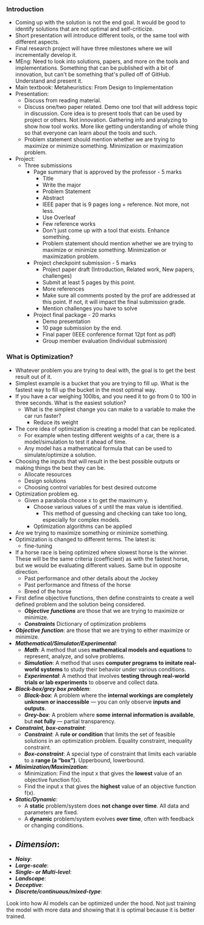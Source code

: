 
### Introduction
- Coming up with the solution is not the end goal. It would be good to identify solutions that are not optimal and self-criticize.
- Short presentation will introduce different tools, or the same tool with different aspects.
- Final research project will have three milestones where we will incrementally develop it.
- MEng: Need to look into solutions, papers, and more on the tools and implementations. Something that can be published with a bit of innovation, but can't be something that's pulled off of GitHub. Understand and present it.
- Main textbook: Metaheuristics: From Design to Implementation
- Presentation: 
	- Discuss from reading material. 
	- Discuss one/two paper related. Demo one tool that will address topic in discussion. Core idea is to present tools that can be used by project or others. Not innovation. Gathering info and analyzing to show how tool works. More like getting understanding of whole thing so that everyone can learn about the tools and such.
	- Problem statement should mention whether we are trying to maximize or minimize something. Minimization or maximization problem.
- Project:
	- Three submissions
		- Page summary that is approved by the professor - 5 marks
			- Title
			- Write the major
			- Problem Statement
			- Abstract
			- IEEE paper that is 9 pages long + reference. Not more, not less.
			- Use Overleaf
			- Few reference works
			- Don't just come up with a tool that exists. Enhance something. 
			-  Problem statement should mention whether we are trying to maximize or minimize something. Minimization or maximization problem.
		- Project checkpoint submission - 5 marks
			- Project paper draft (Introduction, Related work, New papers, challenges)
			- Submit at least 5 pages by this point.
			- More references
			- Make sure all comments posted by the prof are addressed at this point. If not, it will impact the final submission grade.
			- Mention challenges you have to solve
		- Project final package - 20 marks
			- Demo presentation
			- 10 page submission by the end.
			- Final paper (IEEE conference format 12pt font as pdf)
			- Group member evaluation (Individual submission)

### What is Optimization?
- Whatever problem you are trying to deal with, the goal is to get the best result out of it.
- Simplest example is a bucket that you are trying to fill up. What is the fastest way to fill up the bucket in the most optimal way. 
- If you have a car weighing 100lbs, and you need it to go from 0 to 100 in three seconds. What is the easiest solution? 
	- What is the simplest change you can make to a variable to make the car run faster?
		- Reduce its weight
- The core idea of optimization is creating a model that can be replicated.
	-  For example when testing different weights of a car, there is a model/simulation to test it ahead of time.
	- Any model has a mathematical formula that can be used to simulate/optimize a solution.
- Choosing the inputs that will result in the best possible outputs or making things the best they can be.
	- Allocate resources
	- Design solutions
	- Choosing control variables for best desired outcome
- Optimization problem eg.
	- Given a parabola choose x to get the maximum y.
		- Choose various values of x until the max value is identified.
			- This method of guessing and checking can take too long, especially for complex models.
		- Optimization algorithms can be applied
- Are we trying to maximize something or minimize something.
- Optimization is changed to different terms. The latest is:
	- fine-tuning
- If a horse race is being optimized where slowest horse is the winner. These will be the same criteria (coefficient) as with the fastest horse, but we would be evaluating different values. Same but in opposite direction.
	- Past performance and other details about the Jockey
	- Past performance and fitness of the horse
	- Breed of the horse
- First define objective functions, then define constraints to create a well defined problem and the solution being considered.
	- ***Objective functions*** are those that we are trying to maximize or minimize. 
	- ***Constraints***
Dictionary of optimization problems
- ***Objective function***: are those that we are trying to either maximize or minimize. 
- ***Mathematical/Simulator/Experimental***: 
	- ***Math***: A method that uses **mathematical models and equations** to represent, analyze, and solve problems.
	- ***Simulation***: A method that uses **computer programs to imitate real-world systems** to study their behavior under various conditions.
	- ***Experimental***: A method that involves **testing through real-world trials or lab experiments** to observe and collect data.
- ***Black-box/grey box problem***:
	- ***Black-box***: A problem where the **internal workings are completely unknown or inaccessible** — you can only observe **inputs and outputs**.
	- ***Grey-box***: A problem where **some internal information is available**, but **not fully** — partial transparency.
- ***Constraint, box-constraint***:
	- ***Constraint***: A **rule or condition** that limits the set of feasible solutions in an optimization problem. Equality constraint, inequality constraint.
	- ***Box-constraint***: A special type of constraint that limits each variable to a **range (a “box”)**. Upperbound, lowerbound.
- ***Minimization/Maximization***:
	- Minimization: Find the input x that gives the **lowest** value of an objective function f(x).
	- Find the input x that gives the **highest** value of an objective function f(x).
- ***Static/Dynamic***:
	- A **static** problem/system does **not change over time**. All data and parameters are fixed.
	- A **dynamic** problem/system evolves **over time**, often with feedback or changing conditions.
- ***Dimension***:
	- 
- ***Noisy***:
- ***Large-scale***:
- ***Single- or Multi-level***:
- ***Landscape***:
- ***Deceptive***:
- ***Discrete/continuous/mixed-type***:

Look into how AI models can be optimized under the hood. Not just training the model with more data and showing that it is optimal because it is better trained.
